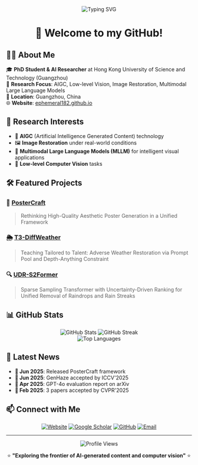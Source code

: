 <div align="center">
  <img src="https://readme-typing-svg.herokuapp.com?font=Fira+Code&pause=1000&color=36BCF7&center=true&vCenter=true&width=435&lines=Hi+there%2C+I'm+Sixiang+Chen!+%F0%9F%91%8B;PhD+Student+%26+AI+Researcher;Passionate+about+AIGC+%26+Computer+Vision" alt="Typing SVG" />
</div>

<h1 align="center">👋 Welcome to my GitHub!</h1>

## 🧑‍🎓 About Me

🎓 **PhD Student & AI Researcher** at Hong Kong University of Science and Technology (Guangzhou)  
🔬 **Research Focus**: AIGC, Low-level Vision, Image Restoration, Multimodal Large Language Models  
📍 **Location**: Guangzhou, China  
🌐 **Website**: [ephemeral182.github.io](https://ephemeral182.github.io/)

## 🔬 Research Interests

- 🎨 **AIGC** (Artificial Intelligence Generated Content) technology
- 🖼️ **Image Restoration** under real-world conditions  
- 🤖 **Multimodal Large Language Models (MLLM)** for intelligent visual applications
- 🌟 **Low-level Computer Vision** tasks

## 🛠️ Featured Projects

### 🎯 [PosterCraft](https://github.com/Ephemeral182/PosterCraft)
> Rethinking High-Quality Aesthetic Poster Generation in a Unified Framework

### 🌦️ [T3-DiffWeather](https://github.com/Ephemeral182/ECCV24_T3-DiffWeather)  
> Teaching Tailored to Talent: Adverse Weather Restoration via Prompt Pool and Depth-Anything Constraint

### 🔍 [UDR-S2Former](https://github.com/Ephemeral182/UDR-S2Former_deraining)
> Sparse Sampling Transformer with Uncertainty-Driven Ranking for Unified Removal of Raindrops and Rain Streaks

## 📊 GitHub Stats

<div align="center">
  <img src="https://github-readme-stats.vercel.app/api?username=Ephemeral182&show_icons=true&theme=tokyonight&hide_border=true" alt="GitHub Stats" />
  <img src="https://github-readme-streak-stats.herokuapp.com/?user=Ephemeral182&theme=tokyonight&hide_border=true" alt="GitHub Streak" />
</div>

<div align="center">
  <img src="https://github-readme-stats.vercel.app/api/top-langs/?username=Ephemeral182&layout=compact&theme=tokyonight&hide_border=true" alt="Top Languages" />
</div>


## 🌟 Latest News

- **🚀 Jun 2025**: Released PosterCraft framework
- **🎉 Jun 2025**: GenHaze accepted by ICCV'2025  
- **📄 Apr 2025**: GPT-4o evaluation report on arXiv
- **🎊 Feb 2025**: 3 papers accepted by CVPR'2025

## 📫 Connect with Me

<div align="center">
  
[![Website](https://img.shields.io/badge/Website-ephemeral182.github.io-blue?style=for-the-badge&logo=google-chrome&logoColor=white)](https://ephemeral182.github.io/)
[![Google Scholar](https://img.shields.io/badge/Google%20Scholar-4285F4?style=for-the-badge&logo=google-scholar&logoColor=white)](https://scholar.google.com)
[![GitHub](https://img.shields.io/badge/GitHub-100000?style=for-the-badge&logo=github&logoColor=white)](https://github.com/Ephemeral182)
[![Email](https://img.shields.io/badge/Email-ephemeral182%40gmail.com-red?style=for-the-badge&logo=gmail&logoColor=white)](mailto:ephemeral182@gmail.com)

</div>

---

<div align="center">
  <img src="https://komarev.com/ghpvc/?username=Ephemeral182&label=Profile%20views&color=0e75b6&style=flat" alt="Profile Views" />
  
  ⭐️ **"Exploring the frontier of AI-generated content and computer vision"** ⭐️
</div>
